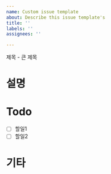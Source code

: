 ```yaml
---
name: Custom issue template
about: Describe this issue template's
title: ''
labels: ''
assignees: ''

---
```


제목 - 큰 제목
# 설명

# Todo
- [ ] 할일1
- [ ] 할일2

# 기타
